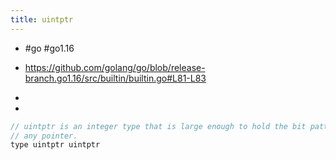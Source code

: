 ```yaml
---
title: uintptr
---
```


- #go #go1.16

- https://github.com/golang/go/blob/release-branch.go1.16/src/builtin/builtin.go#L81-L83

- 

- 
```javascript
// uintptr is an integer type that is large enough to hold the bit pattern of
// any pointer.
type uintptr uintptr
```
